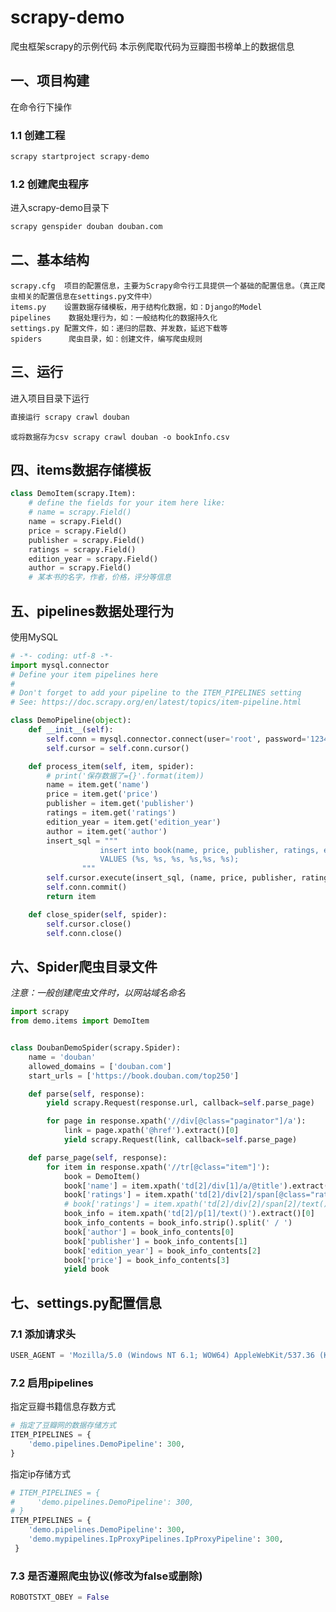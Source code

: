 # scrapy-demo
爬虫框架scrapy的示例代码
本示例爬取代码为豆瓣图书榜单上的数据信息

## 一、项目构建
在命令行下操作
### 1.1 创建工程
```bash
scrapy startproject scrapy-demo
```
### 1.2 创建爬虫程序
进入scrapy-demo目录下
```bash
scrapy genspider douban douban.com
```

## 二、基本结构

    scrapy.cfg  项目的配置信息，主要为Scrapy命令行工具提供一个基础的配置信息。（真正爬虫相关的配置信息在settings.py文件中）
    items.py    设置数据存储模板，用于结构化数据，如：Django的Model
    pipelines    数据处理行为，如：一般结构化的数据持久化
    settings.py 配置文件，如：递归的层数、并发数，延迟下载等
    spiders      爬虫目录，如：创建文件，编写爬虫规则


## 三、运行
进入项目目录下运行
```bash
直接运行 scrapy crawl douban
```
    或将数据存为csv scrapy crawl douban -o bookInfo.csv
## 四、items数据存储模板

```python
class DemoItem(scrapy.Item):
    # define the fields for your item here like:
    # name = scrapy.Field()
    name = scrapy.Field()
    price = scrapy.Field()
    publisher = scrapy.Field()
    ratings = scrapy.Field()
    edition_year = scrapy.Field()
    author = scrapy.Field()
    # 某本书的名字，作者，价格，评分等信息
```

## 五、pipelines数据处理行为
使用MySQL
```python
# -*- coding: utf-8 -*-
import mysql.connector
# Define your item pipelines here
#
# Don't forget to add your pipeline to the ITEM_PIPELINES setting
# See: https://doc.scrapy.org/en/latest/topics/item-pipeline.html

class DemoPipeline(object):
    def __init__(self):
        self.conn = mysql.connector.connect(user='root', password='123456', database='crawler', )
        self.cursor = self.conn.cursor()

    def process_item(self, item, spider):
        # print('保存数据了={}'.format(item))
        name = item.get('name')
        price = item.get('price')
        publisher = item.get('publisher')
        ratings = item.get('ratings')
        edition_year = item.get('edition_year')
        author = item.get('author')
        insert_sql = """
                    insert into book(name, price, publisher, ratings, edition_year,author)
                    VALUES (%s, %s, %s, %s,%s, %s);
                """
        self.cursor.execute(insert_sql, (name, price, publisher, ratings, edition_year,author))
        self.conn.commit()
        return item

    def close_spider(self, spider):
        self.cursor.close()
        self.conn.close()

```

## 六、Spider爬虫目录文件
*注意：一般创建爬虫文件时，以网站域名命名*

```python
import scrapy
from demo.items import DemoItem


class DoubanDemoSpider(scrapy.Spider):
    name = 'douban'
    allowed_domains = ['douban.com']
    start_urls = ['https://book.douban.com/top250']

    def parse(self, response):
        yield scrapy.Request(response.url, callback=self.parse_page)

        for page in response.xpath('//div[@class="paginator"]/a'):
            link = page.xpath('@href').extract()[0]
            yield scrapy.Request(link, callback=self.parse_page)

    def parse_page(self, response):
        for item in response.xpath('//tr[@class="item"]'):
            book = DemoItem()
            book['name'] = item.xpath('td[2]/div[1]/a/@title').extract()[0]
            book['ratings'] = item.xpath('td[2]/div[2]/span[@class="rating_nums"]/text()').extract()[0]
            # book['ratings'] = item.xpath('td[2]/div[2]/span[2]/text()').extract()[0]
            book_info = item.xpath('td[2]/p[1]/text()').extract()[0]
            book_info_contents = book_info.strip().split(' / ')
            book['author'] = book_info_contents[0]
            book['publisher'] = book_info_contents[1]
            book['edition_year'] = book_info_contents[2]
            book['price'] = book_info_contents[3]
            yield book
```

## 七、settings.py配置信息

### 7.1 添加请求头
```python
USER_AGENT = 'Mozilla/5.0 (Windows NT 6.1; WOW64) AppleWebKit/537.36 (KHTML, like Gecko) Chrome/55.0.2883.87 Safari/537.36'
```
### 7.2 启用pipelines
指定豆瓣书籍信息存数方式
```python
# 指定了豆瓣网的数据存储方式
ITEM_PIPELINES = {
    'demo.pipelines.DemoPipeline': 300,
}
```
指定ip存储方式
```python
# ITEM_PIPELINES = {
#     'demo.pipelines.DemoPipeline': 300,
# }
ITEM_PIPELINES = {
    'demo.pipelines.DemoPipeline': 300,
    'demo.mypipelines.IpProxyPipelines.IpProxyPipeline': 300,
 }
```
### 7.3 是否遵照爬虫协议(修改为false或删除)
```python
ROBOTSTXT_OBEY = False
```
